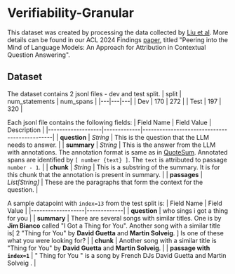 # Verifiability-Granular
This dataset was created by processing the data collected by [Liu et al](https://arxiv.org/abs/2304.09848). More details can be found in our ACL 2024 Findings [paper](https://arxiv.org/abs/2405.17980), titled "Peering into the Mind of Language Models: An Approach for Attribution
in Contextual Question Answering".

## Dataset
The dataset contains 2 jsonl files - dev and test split.
| split | num_statements | num_spans |
|---|---|---|
| Dev | 170             |  272      |
| Test   | 197              | 320       |

Each jsonl file contains the following fields:
| Field Name        | Field Value | Description                                 |
|-------------------|-------------|----------------------------------------------|
| **question** | *String* | This is the question that the LLM needs to answer.      |
| **summary** | *String* | This is the answer from the LLM with annotations. The annotation format is same as in [QuoteSum](https://arxiv.org/abs/2311.04886). Annotated spans are identified by `[ number {text} ]`. The `text` is attributed to passage `number - 1`.  |
| **chunk** | *String* | This is a substring of the summary. It is for this chunk that the annotation is present in summary. | 
| **passages** | *List[String]* | These are the paragraphs that form the context for the question.         |

A sample datapoint with `index=13` from the test split  is:
| Field Name        | Field Value |
|-------------------|-------------|
| **question** | who sings i got a thing for you | 
| **summary** | There are several songs with similar titles. One is by **Jim Bianco** called "I Got a Thing for You". Another song with a similar title is[ 2  "Thing for You" by **David Guetta** and **Martin Solveig**. ] Is one of these what you were looking for? | 
| **chunk** | Another song with a similar title is "Thing for You" by **David Guetta** and **Martin Solveig**. |
| **passage with `index=1`** | " Thing for You " is a song by French DJs David Guetta and Martin Solveig . |
